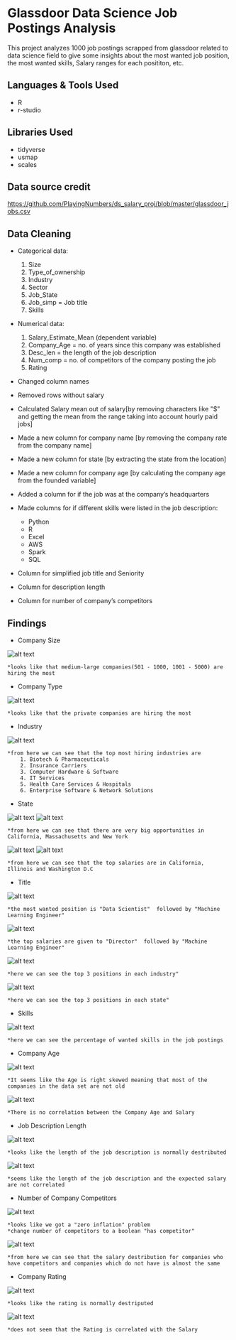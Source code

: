 # Glassdoor Data Science Job Postings Analysis

This project analyzes 1000 job postings scrapped from glassdoor related to data science field to give some insights about the most wanted job position,
the most wanted skills, Salary ranges for each posititon, etc.


## Languages & Tools Used 

* R
* r-studio


## Libraries Used

* tidyverse
* usmap
* scales


## Data source credit

https://github.com/PlayingNumbers/ds_salary_proj/blob/master/glassdoor_jobs.csv


## Data Cleaning

* Categorical data:
	1. Size
	2. Type_of_ownership
	3. Industry 
	4. Sector
	5. Job_State
	6. Job_simp = Job title 
	7. Skills 
	
* Numerical data:
	1. Salary_Estimate_Mean (dependent variable)
	2. Company_Age = no. of years since this company was established
	3. Desc_len = the length of the job description 
	4. Num_comp =  no. of competitors of the company posting the job
	5. Rating

*	Changed column names 
*	Removed rows without salary 
*	Calculated Salary mean out of salary[by removing characters like "$" and getting the mean from the range taking into account hourly paid jobs]
*	Made a new column for company name [by removing the company rate from the company name]
*	Made a new column for state [by extracting the state from the location]
*	Made a new column for company age [by calculating the company age from the founded variable]
*	Added a column for if the job was at the company’s headquarters 
*	Made columns for if different skills were listed in the job description:
    * Python  
    * R  
    * Excel  
    * AWS  
    * Spark
	* SQL
*	Column for simplified job title and Seniority 
*	Column for description length 
*	Column for number of company’s competitors 


## Findings
*	Company Size

![alt text](https://github.com/ahmed1salama/ds_glassdoor_salary_analysis_R/blob/master/graphs/postings_company_size.png "Postings by Company Size")

	*looks like that medium-large companies(501 - 1000, 1001 - 5000) are hiring the most
	

*	Company Type

![alt text](https://github.com/ahmed1salama/ds_glassdoor_salary_analysis_R/blob/master/graphs/postings_company_type.png "Postings by Company Type")

	*looks like that the private companies are hiring the most
	
	
*	Industry

![alt text](https://github.com/ahmed1salama/ds_glassdoor_salary_analysis_R/blob/master/graphs/postings_industry.png "Postings by Company Industry")

	*from here we can see that the top most hiring industries are
		1. Biotech & Pharmaceuticals                 
		2. Insurance Carriers                         
		3. Computer Hardware & Software               
		4. IT Services                                
		5. Health Care Services & Hospitals           
		6. Enterprise Software & Network Solutions
			
			
*	State

![alt text](https://github.com/ahmed1salama/ds_glassdoor_salary_analysis_R/blob/master/graphs/postings_state.png "Postings by State")
![alt text](https://github.com/ahmed1salama/ds_glassdoor_salary_analysis_R/blob/master/graphs/postings_state_map.png "Postings by State Map")

	*from here we can see that there are very big opportunities in California, Massachusetts and New York
	
![alt text](https://github.com/ahmed1salama/ds_glassdoor_salary_analysis_R/blob/master/graphs/salary_state.png "Salary by State")
![alt text](https://github.com/ahmed1salama/ds_glassdoor_salary_analysis_R/blob/master/graphs/postings_state_map.png "Salary by State Map")

	*from here we can see that the top salaries are in California, Illinois and Washington D.C
	
	
*	Title

![alt text](https://github.com/ahmed1salama/ds_glassdoor_salary_analysis_R/blob/master/graphs/postings_title.png "Postings by Title")

	*the most wanted position is "Data Scientist"  followed by "Machine Learning Engineer"
	
![alt text](https://github.com/ahmed1salama/ds_glassdoor_salary_analysis_R/blob/master/graphs/salary_title.png "Salary by Title")
	
	*the top salaries are given to "Director"  followed by "Machine Learning Engineer"
	
![alt text](https://github.com/ahmed1salama/ds_glassdoor_salary_analysis_R/blob/master/graphs/postings_industry_positions.png "Postings of each position by Industry")

	*here we can see the top 3 positions in each industry"

![alt text](https://github.com/ahmed1salama/ds_glassdoor_salary_analysis_R/blob/master/graphs/postings_state_positions.png "Postings of each position by state")

	*here we can see the top 3 positions in each state"
	
*	Skills

![alt text](https://github.com/ahmed1salama/ds_glassdoor_salary_analysis_R/blob/master/graphs/skills.png "Skills")

	*here we can see the percentage of wanted skills in the job postings
	
	
*	Company Age

![alt text](https://github.com/ahmed1salama/ds_glassdoor_salary_analysis_R/blob/master/graphs/company_age_dist.png "Company Age Distribution")

	*It seems like the Age is right skewed meaning that most of the companies in the data set are not old 
	
![alt text](https://github.com/ahmed1salama/ds_glassdoor_salary_analysis_R/blob/master/graphs/salary_company_age.png "Company Age - Salary relation")

	*There is no correlation between the Company Age and Salary
	

*	Job Description Length

![alt text](https://github.com/ahmed1salama/ds_glassdoor_salary_analysis_R/blob/master/graphs/description_len_dist.png "Description Length Distribution")

	*looks like the length of the job description is normally destributed
	
![alt text](https://github.com/ahmed1salama/ds_glassdoor_salary_analysis_R/blob/master/graphs/salary_description_length.png "Description Length - Salary relation")

	*seems like the length of the job description and the expected salary are not correlated
	

*	Number of Company Competitors

![alt text](https://github.com/ahmed1salama/ds_glassdoor_salary_analysis_R/blob/master/graphs/competitors_dist.png "Company Competitors Distribution")

	*looks like we got a "zero inflation" problem 
	*change number of competitors to a boolean "has competitor"
	
![alt text](https://github.com/ahmed1salama/ds_glassdoor_salary_analysis_R/blob/master/graphs/salary_description_length.png "Salary - Has Competitor relation")

	*from here we can see that the salary destribution for companies who have competitors and companies which do not have is almost the same  
	

*	Company Rating

![alt text](https://github.com/ahmed1salama/ds_glassdoor_salary_analysis_R/blob/master/graphs/rating_dist.png "Company Raring Distribution")

	*looks like the rating is normally destriputed 
	
![alt text](https://github.com/ahmed1salama/ds_glassdoor_salary_analysis_R/blob/master/graphs/salary_rating.png "Salary - Raring relation")

	*does not seem that the Rating is correlated with the Salary
	
	
	
	
	
	
	
	
	
	
	
	
